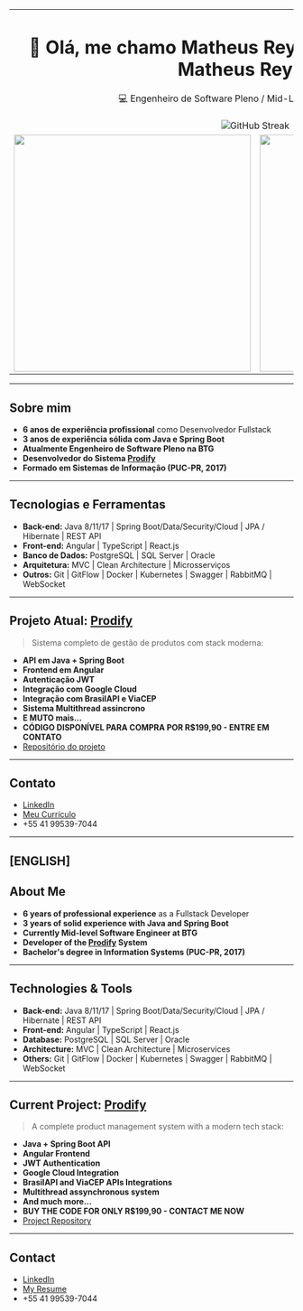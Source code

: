 <table align="center">
  <tr>
    <td colspan="2" align="center">
      <h1>👋 Olá, me chamo Matheus Reynard / Hi, my name is Matheus Reynard</h1>
      <p>💻 Engenheiro de Software Pleno / Mid-Level Software Engineer</p>
    </td>
  </tr>
  <tr>
    <td colspan="2" align="center">
      <img src="https://streak-stats.demolab.com?user=matheusreynard2&theme=radical" alt="GitHub Streak" />
    </td>
  </tr>
  <tr>
    <td align="center">
      <img src="https://github-readme-stats.vercel.app/api?username=matheusreynard2&show_icons=true&theme=radical" width="420" />
    </td>
    <td align="center">
      <img src="https://github-readme-stats.vercel.app/api/top-langs/?username=matheusreynard2&layout=compact&theme=radical" width="420" />
    </td>
  </tr>
</table>

---
## Sobre mim
- **6 anos de experiência profissional** como Desenvolvedor Fullstack 
- **3 anos de experiência sólida com Java e Spring Boot**  
- **Atualmente Engenheiro de Software Pleno na BTG**
- **Desenvolvedor do Sistema [Prodify](https://www.sistemaprodify.com)**  
- **Formado em Sistemas de Informação (PUC-PR, 2017)**  
---

## Tecnologias e Ferramentas
- **Back-end:** Java 8/11/17 | Spring Boot/Data/Security/Cloud | JPA / Hibernate | REST API
- **Front-end:** Angular | TypeScript | React.js  
- **Banco de Dados:** PostgreSQL | SQL Server | Oracle  
- **Arquitetura:** MVC | Clean Architecture | Microsserviços  
- **Outros:** Git | GitFlow | Docker | Kubernetes | Swagger | RabbitMQ | WebSocket
---

## Projeto Atual: [Prodify](https://www.sistemaprodify.com)
> Sistema completo de gestão de produtos com stack moderna:
- **API em Java + Spring Boot**
- **Frontend em Angular**
- **Autenticação JWT**
- **Integração com Google Cloud**
- **Integração com BrasilAPI e ViaCEP**
- **Sistema Multithread assincrono**
- **E MUTO mais...**
- **CÓDIGO DISPONÍVEL PARA COMPRA POR R$199,90 - ENTRE EM CONTATO**
- [Repositório do projeto](https://github.com/matheusreynard2/portfolio)
---

## Contato
- [LinkedIn](https://bit.ly/3EvTFJY)
- [Meu Currículo](https://bit.ly/matheus-reynard-cv)
- +55 41 99539-7044
---

## [ENGLISH]

## About Me
- **6 years of professional experience** as a Fullstack Developer  
- **3 years of solid experience with Java and Spring Boot**  
- **Currently Mid-level Software Engineer at BTG**  
- **Developer of the [Prodify](https://www.sistemaprodify.com) System**  
- **Bachelor's degree in Information Systems (PUC-PR, 2017)**

---

## Technologies & Tools
- **Back-end:** Java 8/11/17 | Spring Boot/Data/Security/Cloud | JPA / Hibernate | REST API  
- **Front-end:** Angular | TypeScript | React.js  
- **Database:** PostgreSQL | SQL Server | Oracle  
- **Architecture:** MVC | Clean Architecture | Microservices  
- **Others:** Git | GitFlow | Docker | Kubernetes | Swagger | RabbitMQ | WebSocket

---

## Current Project: [Prodify](https://www.sistemaprodify.com)
> A complete product management system with a modern tech stack:
- **Java + Spring Boot API**  
- **Angular Frontend**  
- **JWT Authentication**  
- **Google Cloud Integration**
- **BrasilAPI and ViaCEP APIs Integrations**
- **Multithread assynchronous system**
- **And much more...**
- **BUY THE CODE FOR ONLY R$199,90 - CONTACT ME NOW**
- [Project Repository](https://github.com/matheusreynard2/portfolio)

---

## Contact
- [LinkedIn](https://bit.ly/3EvTFJY)  
- [My Resume](https://drive.google.com/file/d/1CiTgrNU9TXJ9eArIBusdPXpjsDedyLXQ/view?usp=sharing)
- +55 41 99539-7044
